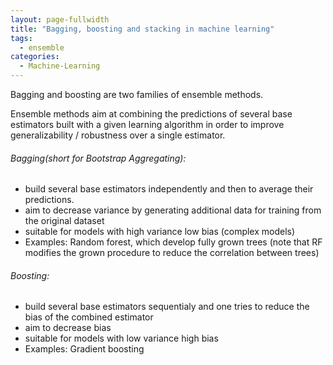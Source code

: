 ```yaml
---
layout: page-fullwidth
title: "Bagging, boosting and stacking in machine learning"
tags:
  - ensemble
categories:
  - Machine-Learning
---
```


Bagging and boosting are two families of ensemble methods.

Ensemble methods aim at combining the predictions of several base estimators built with a given learning algorithm in order to improve generalizability / robustness over a single estimator.

###### Bagging(short for Bootstrap Aggregating):

* build several base estimators independently and then to average their predictions.
* aim to decrease variance by generating additional data for training from the original dataset
* suitable for models with high variance low bias (complex models)
* Examples: Random forest, which develop fully grown trees (note that RF modifies the grown procedure to reduce the correlation between trees)

###### Boosting:

* build several base estimators sequentialy and one tries to reduce the bias of the combined estimator
* aim to decrease bias
* suitable for models with low variance high bias
* Examples:  Gradient boosting

